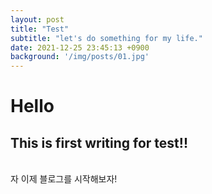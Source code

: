 ```yaml
---
layout: post
title: "Test"
subtitle: "let's do something for my life."
date: 2021-12-25 23:45:13 +0900
background: '/img/posts/01.jpg'
---
```


# Hello

## This is first writing for test!!  

<br>
자 이제 블로그를 시작해보자!

